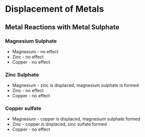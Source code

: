 # Displacement of Metals

## Metal Reactions with Metal Sulphate

### Magnesium Sulphate

- Magnesium - no effect
- Zinc - no effect
- Copper - no effect

### Zinc Sulphate

- Magnesium - zinc is displaced, magnesium sulphate is formed
- Zinc - no effect
- Copper - no effect

### Copper sulfate

- Magnesium - copper is displaced, magnesium sulphate formed
- Zinc - copper is displaced, zinc sulfate formed
- Copper - no effect

